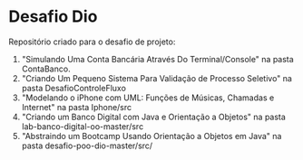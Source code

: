 # Desafio Dio

Repositório criado para o desafio de projeto: 
1. "Simulando Uma Conta Bancária Através Do Terminal/Console" na pasta ContaBanco.
2. "Criando Um Pequeno Sistema Para Validação de Processo Seletivo" na pasta DesafioControleFluxo
3. "Modelando o iPhone com UML: Funções de Músicas, Chamadas e Internet" na pasta Iphone/src
4. "Criando um Banco Digital com Java e Orientação a Objetos" na pasta lab-banco-digital-oo-master/src
5. "Abstraindo um Bootcamp Usando Orientação a Objetos em Java" na pasta desafio-poo-dio-master/src/
